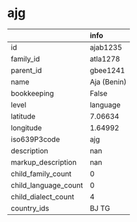 # ajg
|                      | info        |
|:---------------------|:------------|
| id                   | ajab1235    |
| family_id            | atla1278    |
| parent_id            | gbee1241    |
| name                 | Aja (Benin) |
| bookkeeping          | False       |
| level                | language    |
| latitude             | 7.06634     |
| longitude            | 1.64992     |
| iso639P3code         | ajg         |
| description          | nan         |
| markup_description   | nan         |
| child_family_count   | 0           |
| child_language_count | 0           |
| child_dialect_count  | 4           |
| country_ids          | BJ TG       |